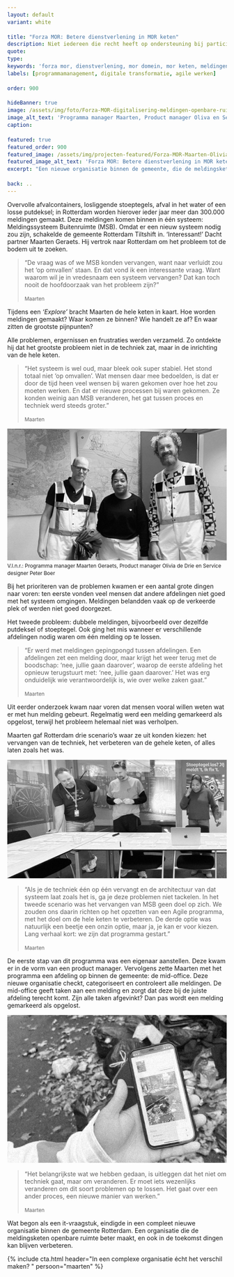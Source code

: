 ```yaml
---
layout: default
variant: white

title: "Forza MOR: Betere dienstverlening in MOR keten"
description: Niet iedereen die recht heeft op ondersteuning bij participatie, maakt daar ook gebruik van. Dat kan beter. 
quote:
type:
keywords: 'forza mor, dienstverlening, mor domein, mor keten, meldingen openbare ruimte, ontwerpende aanpak, ontwerpend onderzoek, product owner, product ownerschap, innovatie, design thinking, software design thinking, digitalisering, digitale transformatie'
labels: [programmamanagement, digitale transformatie, agile werken]

order: 900

hideBanner: true
image: /assets/img/foto/Forza-MOR-digitalisering-meldingen-openbare-ruimte-Rotterdam.jpg
image_alt_text: 'Programma manager Maarten, Product manager Oliva en Service designer Peter'
caption:

featured: true
featured_order: 900
featured_image: /assets/img/projecten-featured/Forza-MOR-Maarten-Olivia-Peter.jpg
featured_image_alt_text: 'Forza MOR: Betere dienstverlening in MOR keten'
excerpt: "Een nieuwe organisatie binnen de gemeente, die de meldingsketen openbare ruimte beter maakt, en ook in de toekomst dingen kan blijven verbeteren."

back: ..
---
```

Overvolle afvalcontainers, losliggende stoeptegels, afval in het water of een losse putdeksel; in Rotterdam worden hierover ieder jaar meer dan 300.000 meldingen gemaakt. Deze meldingen komen binnen in één systeem: Meldingssysteem Buitenruimte (MSB). Omdat er een nieuw systeem nodig zou zijn, schakelde de gemeente Rotterdam Tiltshift in. ‘Interessant!’ Dacht partner Maarten Geraets. Hij vertrok naar Rotterdam om het probleem tot de bodem uit te zoeken.

> “De vraag was of we MSB konden vervangen, want naar verluidt zou het ‘op omvallen’ staan. En dat vond ik een interessante vraag. Want waarom wil je in vredesnaam een systeem vervangen? Dat kan toch nooit de hoofdoorzaak van het probleem zijn?”
>
> <small>Maarten</small>

Tijdens een _‘Explore’_ bracht Maarten de hele keten in kaart. Hoe worden meldingen gemaakt? Waar komen ze binnen? Wie handelt ze af? En waar zitten de grootste pijnpunten?

Alle problemen, ergernissen en frustraties werden verzameld. Zo ontdekte hij dat het grootste probleem niet in de techniek zat, maar in de inrichting van de hele keten.

> “Het systeem is wel oud, maar bleek ook super stabiel. Het stond totaal niet ‘op omvallen’. Wat mensen daar mee bedoelden, is dat er door de tijd heen veel wensen bij waren gekomen over hoe het zou moeten werken. En dat er nieuwe processen bij waren gekomen. Ze konden weinig aan MSB veranderen, het gat tussen proces en techniek werd steeds groter.”
>
> <small>Maarten</small>

<div class="article-image">
    <img src="/assets/img/foto/Forza-MOR-kwartiermaker-programma-manager-forza-mor-Rotterdam.jpg
" alt="Kwartiermaker en programma manager Maarten, Product manager Oliva en Service designer Peter">
     <br />
    <small>V.l.n.r.: Programma manager Maarten Geraets, Product manager Olivia de Drie en Service designer Peter Boer</small>
</div>

Bij het prioriteren van de problemen kwamen er een aantal grote dingen naar voren: ten eerste vonden veel mensen dat andere afdelingen niet goed met het systeem omgingen. Meldingen belandden vaak op de verkeerde plek of werden niet goed doorgezet.

Het tweede probleem: dubbele meldingen, bijvoorbeeld over dezelfde putdeksel of stoeptegel.  Ook ging het mis wanneer er verschillende afdelingen nodig waren om één melding op te lossen.

> “Er werd met meldingen gepingpongd tussen afdelingen. Een afdelingen zet een melding door, maar krijgt het weer terug met de boodschap: ‘nee, jullie gaan daarover’, waarop de eerste afdeling het opnieuw terugstuurt met: ‘nee, jullie gaan daarover.’ Het was erg onduidelijk wie verantwoordelijk is, wie over welke zaken gaat.”
>
> <small>Maarten</small>

Uit eerder onderzoek kwam naar voren dat mensen vooral willen weten wat er met hun melding gebeurt. Regelmatig werd een melding gemarkeerd als opgelost, terwijl het probleem helemaal niet was verholpen.

Maarten gaf Rotterdam drie scenario’s waar ze uit konden kiezen: het vervangen van de techniek, het verbeteren van de gehele keten, of alles laten zoals het was.

<div class="article-image">
    <img src="/assets/img/foto/Forza-MOR-programma-dienstverlening-MOR-domein-Rotterdam.jpg" alt="Sessie met Scrum Master Sven, UX Software designer Auke en Product manager Olvia">
</div>

>“Als je de techniek één op één vervangt en de architectuur van dat systeem laat zoals het is, ga je deze problemen niet tackelen. In het tweede scenario was het vervangen van MSB geen doel op zich. We zouden ons daarin richten op het opzetten van een Agile programma, met het doel om de hele keten te verbeteren. De derde optie was natuurlijk een beetje een onzin optie, maar ja, je kan er voor kiezen. Lang verhaal kort: we zijn dat programma gestart.”
>
> <small>Maarten</small>

De eerste stap van dit programma was een eigenaar aanstellen. Deze kwam er in de vorm van een product manager. Vervolgens zette Maarten met het programma een afdeling op binnen de gemeente: de mid-office. Deze nieuwe organisatie checkt, categoriseert en controleert alle meldingen. De mid-office geeft taken aan een melding en zorgt dat deze bij de juiste afdeling terecht komt. Zijn alle taken afgevinkt? Dan pas wordt een melding gemarkeerd als opgelost.

<div class="article-image">
    <img src="/assets/img/foto/Forza-MOR-digitalisering-meldingen-openbare-ruimte-Rotterdam.jpg" alt="Digitale transformatie verbeteren dienstverlening MOR domein d.m.v. software ontwikkeling voor uitvoerenden">
</div>

>“Het belangrijkste wat we hebben gedaan, is uitleggen dat het niet om techniek gaat, maar om veranderen. Er moet iets wezenlijks veranderen om dit soort problemen op te lossen. Het gaat over een ander proces, een nieuwe manier van werken.”
>
> <small>Maarten</small>

Wat begon als een it-vraagstuk, eindigde in een compleet nieuwe organisatie binnen de gemeente Rotterdam. Een organisatie die de meldingsketen openbare ruimte beter maakt, en ook in de toekomst dingen kan blijven verbeteren.

{% include cta.html header="In een complexe organisatie écht het verschil maken? " persoon="maarten" %}
